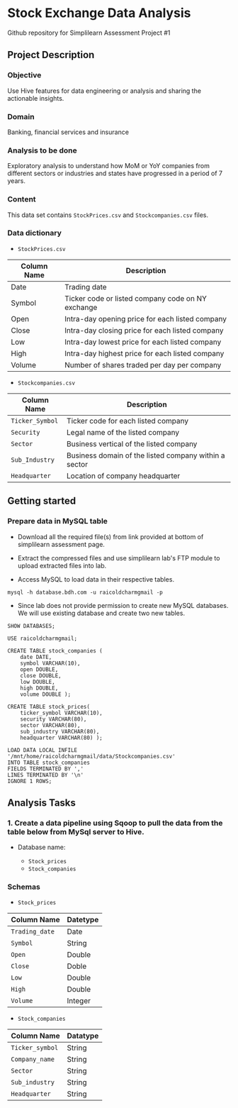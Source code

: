 # Stock Exchange Data Analysis

Github repository for Simplilearn Assessment Project #1

## Project Description 

### Objective

Use Hive features for data engineering or analysis and sharing the actionable insights.

### Domain

Banking, financial services and insurance

### Analysis to be done

Exploratory analysis to understand how MoM or YoY companies from different sectors or industries and states have progressed in a period of 7 years.

### Content

This data set contains `StockPrices.csv` and `Stockcompanies.csv` files.

### Data dictionary

- `StockPrices.csv`

| **Column Name** | **Description**                                   |
|-----------------|---------------------------------------------------|
| Date            | Trading date                                      |
| Symbol          | Ticker code or listed company code on NY exchange |
| Open            | Intra-day opening price for each listed company   |
| Close           | Intra-day closing price for each listed company   |
| Low             | Intra-day lowest price for each listed company    |
| High            | Intra-day highest price for each listed company   |
| Volume          | Number of shares traded per day per company       |

- `Stockcompanies.csv`

| **Column Name** | **Description**                                       |
|-----------------|-------------------------------------------------------|
| `Ticker_Symbol` | Ticker code for each listed company                   |
| `Security`      | Legal name of the listed company                      |
| `Sector`        | Business vertical of the listed company               |
| `Sub_Industry`  | Business domain of the listed company within a sector |
| `Headquarter`   | Location of company headquarter                       |

## Getting started

### Prepare data in MySQL table

- Download all the required file(s) from link provided at bottom of simplilearn assessment page.

- Extract the compressed files and use simplilearn lab's FTP module to upload extracted files into lab.

- Access MySQL to load data in their respective tables.
```shell
mysql -h database.bdh.com -u raicoldcharmgmail -p
```

- Since lab does not provide permission to create new MySQL databases. We will use existing database and create two new tables.
```mysql
SHOW DATABASES;
```
```mysql
USE raicoldcharmgmail;
```
```mysql 
CREATE TABLE stock_companies (
    date DATE,
    symbol VARCHAR(10),
    open DOUBLE,
    close DOUBLE,
    low DOUBLE,
    high DOUBLE,
    volume DOUBLE );
```
```mysql
CREATE TABLE stock_prices(
    ticker_symbol VARCHAR(10),
    security VARCHAR(80),
    sector VARCHAR(80),
    sub_industry VARCHAR(80),
    headquarter VARCHAR(80) );
```
```mysql
LOAD DATA LOCAL INFILE '/mnt/home/raicoldcharmgmail/data/Stockcompanies.csv' 
INTO TABLE stock_companies 
FIELDS TERMINATED BY ',' 
LINES TERMINATED BY '\n' 
IGNORE 1 ROWS;
```

## Analysis Tasks

### 1. Create a data pipeline using Sqoop to pull the data from the table below from MySql server to Hive.

- Database name: <username>
    - `Stock_prices`
    - `Stock_companies`

### Schemas

- `Stock_prices`

|  Column Name   | Datetype |
|----------------|----------|
| `Trading_date` | Date     |
| `Symbol`       | String   |
| `Open`         | Double   |
| `Close`        | Doble    |
| `Low`          | Double   |
| `High`         | Double   |
| `Volume`       | Integer  |

- `Stock_companies`

|  Column Name    | Datatype |
|-----------------|----------|
| `Ticker_symbol` | String   |
| `Company_name`  | String   |
| `Sector`        | String   |
| `Sub_industry`  | String   |
| `Headquarter`   | String   |

